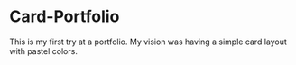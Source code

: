 # Card-Portfolio
This is my first try at a portfolio. My vision was having a simple card layout with pastel colors.
